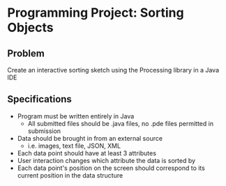 # Programming Project: Sorting Objects

## Problem
  Create an interactive sorting sketch using the Processing library in a Java IDE

## Specifications
  * Program must be written entirely in Java
    * All submitted files should be .java files, no .pde files permitted in submission
  * Data should be brought in from an external source
    * i.e. images, text file, JSON, XML
  * Each data point should have at least 3 attributes
  * User interaction changes which attribute the data is sorted by
  * Each data point's position on the screen should correspond to its current position in the data structure
